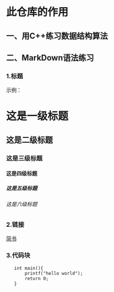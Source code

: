 # 此仓库的作用

## 一、用C++练习数据结构算法
## 二、MarkDown语法练习
### 1.标题
示例：
# 这是一级标题
## 这是二级标题
### 这是三级标题
#### 这是四级标题
##### 这是五级标题
###### 这是六级标题
### 2.链接
[简书](http://jianshu.com)
### 3.代码块
 ```
    int main(){
        printf("hello world");
        return 0;
    }
```